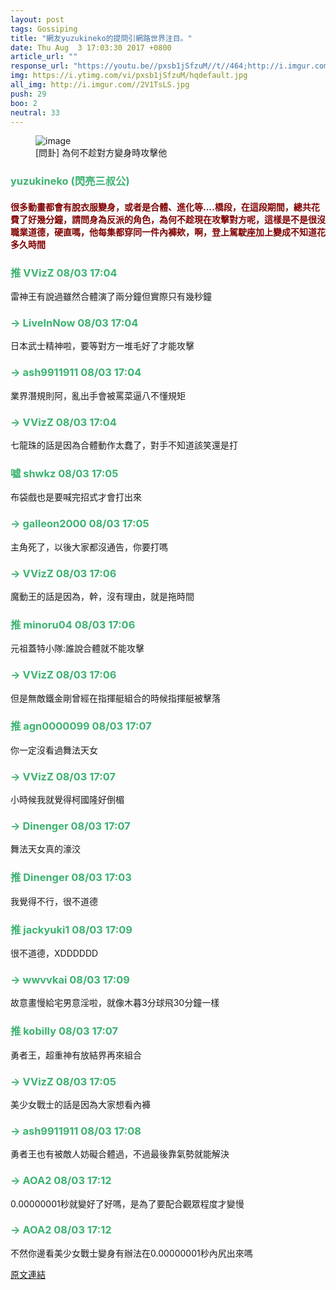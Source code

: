 ```yaml
---
layout: post
tags: Gossiping
title: "網友yuzukineko的提問引網路世界注目。"
date: Thu Aug  3 17:03:30 2017 +0800
article_url: ""
response_url: "https://youtu.be//pxsb1jSfzuM//t//464;http://i.imgur.com//2V1TsLS.jpg"
img: https://i.ytimg.com/vi/pxsb1jSfzuM/hqdefault.jpg
all_img: http://i.imgur.com//2V1TsLS.jpg
push: 29
boo: 2
neutral: 33
---
```


<figure>
<img src="https://i.ytimg.com/vi/pxsb1jSfzuM/hqdefault.jpg" alt="image">
<figcaption>
[問卦] 為何不趁對方變身時攻擊他
</figcaption>
</figure>



<h3 style="color:MediumSeaGreen;">yuzukineko (閃亮三叔公)</h3>

<h4 style="color:Maroon;">很多動畫都會有脫衣服變身，或者是合體、進化等....橋段，在這段期間，總共花費了好幾分鐘，請問身為反派的角色，為何不趁現在攻擊對方呢，這樣是不是很沒職業道德，硬直嗎，他每集都穿同一件內褲欸，啊，登上駕駛座加上變成不知道花多久時間</h4>

<h3 style="color:MediumSeaGreen;">推 VVizZ 08/03 17:04</h3>

<p>雷神王有說過雖然合體演了兩分鐘但實際只有幾秒鐘</p>

<h3 style="color:MediumSeaGreen;">→ LiveInNow 08/03 17:04</h3>

<p>日本武士精神啦，要等對方一堆毛好了才能攻擊</p>

<h3 style="color:MediumSeaGreen;">→ ash9911911 08/03 17:04</h3>

<p>業界潛規則阿，亂出手會被罵菜逼八不懂規矩</p>

<h3 style="color:MediumSeaGreen;">→ VVizZ 08/03 17:04</h3>

<p>七龍珠的話是因為合體動作太蠢了，對手不知道該笑還是打</p>

<h3 style="color:MediumSeaGreen;">噓 shwkz 08/03 17:05</h3>

<p>布袋戲也是要喊完招式才會打出來</p>

<h3 style="color:MediumSeaGreen;">→ galleon2000 08/03 17:05</h3>

<p>主角死了，以後大家都沒通告，你要打嗎</p>

<h3 style="color:MediumSeaGreen;">→ VVizZ 08/03 17:06</h3>

<p>魔動王的話是因為，幹，沒有理由，就是拖時間</p>

<h3 style="color:MediumSeaGreen;">推 minoru04 08/03 17:06</h3>

<p>元祖蓋特小隊:誰說合體就不能攻擊</p>

<h3 style="color:MediumSeaGreen;">→ VVizZ 08/03 17:06</h3>

<p>但是無敵鐵金剛曾經在指揮艇組合的時候指揮艇被擊落</p>

<h3 style="color:MediumSeaGreen;">推 agn0000099 08/03 17:07</h3>

<p>你一定沒看過舞法天女</p>

<h3 style="color:MediumSeaGreen;">→ VVizZ 08/03 17:07</h3>

<p>小時候我就覺得柯國隆好倒楣</p>

<h3 style="color:MediumSeaGreen;">→ Dinenger 08/03 17:07</h3>

<p>舞法天女真的濠洨</p>

<h3 style="color:MediumSeaGreen;">推 Dinenger 08/03 17:03</h3>

<p>我覺得不行，很不道德</p>

<h3 style="color:MediumSeaGreen;">推 jackyuki1 08/03 17:09</h3>

<p>很不道德，XDDDDDD</p>

<h3 style="color:MediumSeaGreen;">→ wwvvkai 08/03 17:09</h3>

<p>故意畫慢給宅男意淫啦，就像木暮3分球飛30分鐘一樣</p>

<h3 style="color:MediumSeaGreen;">推 kobilly 08/03 17:07</h3>

<p>勇者王，超重神有放結界再來組合</p>

<h3 style="color:MediumSeaGreen;">→ VVizZ 08/03 17:05</h3>

<p>美少女戰士的話是因為大家想看內褲</p>

<h3 style="color:MediumSeaGreen;">→ ash9911911 08/03 17:08</h3>

<p>勇者王也有被敵人妨礙合體過，不過最後靠氣勢就能解決</p>

<h3 style="color:MediumSeaGreen;">→ AOA2 08/03 17:12</h3>

<p>0.00000001秒就變好了好嗎，是為了要配合觀眾程度才變慢</p>

<h3 style="color:MediumSeaGreen;">→ AOA2 08/03 17:12</h3>

<p>不然你邊看美少女戰士變身有辦法在0.00000001秒內尻出來嗎</p>

<a href = "https://www.ptt.cc/bbs/Gossiping/M.1501751012.A.581.html">原文連結</a>

